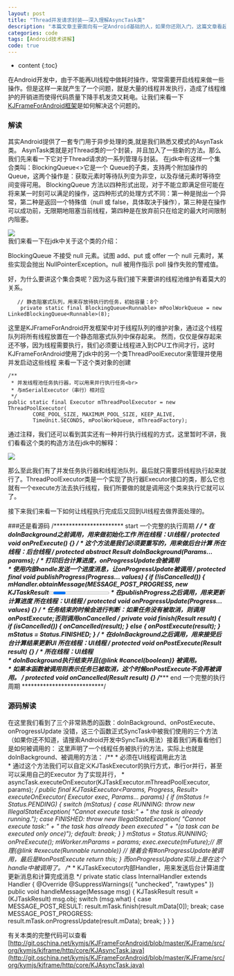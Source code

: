 ```yaml
---
layout: post
title: "Thread并发请求封装——深入理解AsyncTask类"
description: "本篇文章主要面向有一定Android基础的人，如果你还刚入门，这篇文章看起来可能会比较吃力，希望你能学到新东西。"
categories: code
tags: [Android技术讲解]
code: true
---
```


* content
{:toc}

在Android开发中，由于不能再UI线程中做耗时操作，常常需要开启线程来做一些操作。但是这样一来就产生了一个问题，就是大量的线程并发执行，造成了线程维护的开销进而使得代码质量下降手机发烫又耗电。让我们来看一下[KJFrameForAndroid框架](http://git.oschina.net/kymjs/KJFrameForAndroid)是如何解决这个问题的。

### 解读
其实Android提供了一套专门用于异步处理的类,就是我们熟悉又模式的AsynTask类。
AsynTask类就是对Thread类的一个封装，并且加入了一些新的方法。那么我们先来看一下它对于Thread请求的一系列管理与封装。
在jdk中有这样一个集合类叫：BlockingQueue<>它是一个 Queue<E>的子类，支持两个附加操作的 Queue，这两个操作是：获取元素时等待队列变为非空，以及存储元素时等待空间变得可用。 
BlockingQueue 方法以四种形式出现，对于不能立即满足但可能在将来某一时刻可以满足的操作，这四种形式的处理方式不同：第一种是抛出一个异常，第二种是返回一个特殊值（null 或 false，具体取决于操作），第三种是在操作可以成功前，无限期地阻塞当前线程，第四种是在放弃前只在给定的最大时间限制内阻塞。

<img src="https://static.oschina.net/uploads/space/2014/0915/152915_Qe8X_863548.png"/><br/>
我们来看一下在jdk中关于这个类的介绍：

BlockingQueue 不接受 null 元素。试图 add、put 或 offer 一个 null 元素时，某些实现会抛出 NullPointerException。null 被用作指示 poll 操作失败的警戒值。 

好，为什么要讲这个集合类呢？因为这与我们接下来要讲的线程池维护有着莫大的关系。

       // 静态阻塞式队列，用来存放待执行的任务，初始容量：8个
        private static final BlockingQueue<Runnable> mPoolWorkQueue = new LinkedBlockingQueue<Runnable>(8);

这里是KJFrameForAndroid开发框架中对于线程队列的维护对象，通过这个线程队列将所有线程放置在一个静态阻塞式队列中保存起来。
然而，仅仅是保存起来还不够，因为线程需要执行，我们必须要让线程进入到CPU工作间才行，这时KJFrameForAndroid使用了jdk中的另一个类ThreadPoolExecutor来管理并使用并发启动这些线程
来看一下这个类对象的创建

    /**
     * 并发线程池任务执行器，可以用来并行执行任务<br>
     * 与mSerialExecutor（串行）相对应
     */
    public static final Executor mThreadPoolExecutor = new ThreadPoolExecutor(
            CORE_POOL_SIZE, MAXIMUM_POOL_SIZE, KEEP_ALIVE,
            TimeUnit.SECONDS, mPoolWorkQueue, mThreadFactory);

通过注释，我们还可以看到其实还有一种并行执行线程的方式，这里暂时不讲，我们看看这个类的构造方法在jdk中的解释：

<img src="https://static.oschina.net/uploads/space/2014/0915/153043_3GhQ_863548.png"/>

那么至此我们有了并发任务执行器和线程池队列，最后就只需要将线程执行起来就行了。ThreadPoolExecutor类是一个实现了执行器Executor接口的类，那么它也就有一个execute方法去执行线程，我们所要做的就是调用这个类来执行它就可以了。

接下来我们来看一下如何让线程执行完成后又回到UI线程去做界面处理的。

###还是看源码
    /*********************** start 一个完整的执行周期 ***************************/
    /**
     * 在doInBackground之前调用，用来做初始化工作 所在线程：UI线程
     */
    protected void onPreExecute() {}
    /**
     * 这个方法是我们必须要重写的，用来做后台计算 所在线程：后台线程
     */
    protected abstract Result doInBackground(Params... params);
    /**
     * 打印后台计算进度，onProgressUpdate会被调用<br>
     * 使用内部handle发送一个进度消息，让onProgressUpdate被调用
     */
    protected final void publishProgress(Progress... values) {
        if (!isCancelled()) {
            mHandler.obtainMessage(MESSAGE_POST_PROGRESS,
                    new KJTaskResult<Progress>(this, values))
                    .sendToTarget();
        }
    }
    /**
     * 在publishProgress之后调用，用来更新计算进度 所在线程：UI线程
     */
    protected void onProgressUpdate(Progress... values) {}
    /**
     * 任务结束的时候会进行判断：如果任务没有被取消，则调用onPostExecute;否则调用onCancelled
     */
    private void finish(Result result) {
        if (isCancelled()) {
            onCancelled(result);
        } else {
            onPostExecute(result);
        }
        mStatus = Status.FINISHED;
    }
    /**
     * 在doInBackground之后调用，用来接受后台计算结果更新UI 所在线程：UI线程
     */
    protected void onPostExecute(Result result) {}
    /**
     * 所在线程：UI线程<br>
     * doInBackground执行结束并且{@link #cancel(boolean)} 被调用。<br>
     * 如果本函数被调用则表示任务已被取消，这个时候onPostExecute不会再被调用。
     */
    protected void onCancelled(Result result) {}
    /*********************** end 一个完整的执行周期 ***************************/

### 源码解读
在这里我们看到了三个非常熟悉的函数：doInBackground、onPostExecute、onProgressUpdate
没错，这三个函数正式SyncTask中被我们使用的三个方法（如果你还不知道，请搜索Android开发中SyncTask用法）接着我们再看看他们是如何被调用的：
这里声明了一个线程任务被执行的方法，实际上也就是doInBackground、被调用的方法：
        /**
         * 必须在UI线程调用此方法<br>
         * 通过这个方法我们可以自定义KJTaskExecutor的执行方式，串行or并行，甚至可以采用自己的Executor 为了实现并行，
         * asyncTask.executeOnExecutor(KJTaskExecutor.mThreadPoolExecutor, params);
         */
        public final KJTaskExecutor<Params, Progress, Result> executeOnExecutor(
                Executor exec, Params... params) {
            if (mStatus != Status.PENDING) {
                switch (mStatus) {
                case RUNNING:
                    throw new IllegalStateException(
                            "Cannot execute task:"
                                    + " the task is already running.");
                case FINISHED:
                    throw new IllegalStateException(
                            "Cannot execute task:"
                                    + " the task has already been executed "
                                    + "(a task can be executed only once)");
                default:
                    break;
                }
            }
            mStatus = Status.RUNNING;
            onPreExecute();
            mWorker.mParams = params;
            exec.execute(mFuture);// 原理{@link #execute(Runnable runnable)}
            // 接着会有#onProgressUpdate被调用，最后是#onPostExecute
            return this;
        }
而onProgressUpdate实际上是在这个handle中被调用了。
    /**
     * KJTaskExecutor内部Handler，用来发送后台计算进度更新消息和计算完成消息
     */
    private static class InternalHandler extends Handler {
        @Override
        @SuppressWarnings({ "unchecked", "rawtypes" })
        public void handleMessage(Message msg) {
            KJTaskResult result = (KJTaskResult) msg.obj;
            switch (msg.what) {
            case MESSAGE_POST_RESULT:
                result.mTask.finish(result.mData[0]);
                break;
            case MESSAGE_POST_PROGRESS:
                result.mTask.onProgressUpdate(result.mData);
                break;
            }
        }
    }

有关本类的完整代码可以查看[http://git.oschina.net/kymjs/KJFrameForAndroid/blob/master/KJFrame/src/org/kymjs/kjframe/http/core/KJAsyncTask.java](http://git.oschina.net/kymjs/KJFrameForAndroid/blob/master/KJFrame/src/org/kymjs/kjframe/http/core/KJAsyncTask.java)